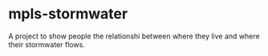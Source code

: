 # mpls-stormwater
A project to show people the relationshi between where they live and where their stormwater flows.
